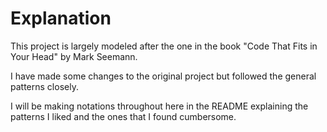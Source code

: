 # Explanation

This project is largely modeled after the one in the book "Code That Fits in Your Head" by Mark Seemann. 

I have made some changes to the original project but followed the general patterns closely. 

I will be making notations throughout here in the README explaining the patterns I liked and the ones that I found cumbersome.
